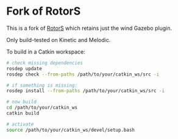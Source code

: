 Fork of RotorS
==============

This is a fork of [RotorS](https://github.com/ethz-asl/rotors_simulator) which retains just the wind Gazebo plugin.

Only build-tested on Kinetic and Melodic.

To build in a Catkin workspace:

```bash
# check missing dependencies
rosdep update
rosdep check --from-paths /path/to/your/catkin_ws/src -i

# if something is missing:
rosdep install --from-paths /path/to/your/catkin_ws/src -i

# now build
cd /path/to/your/catkin_ws
catkin build

# activate
source /path/to/your/catkin_ws/devel/setup.bash
```
